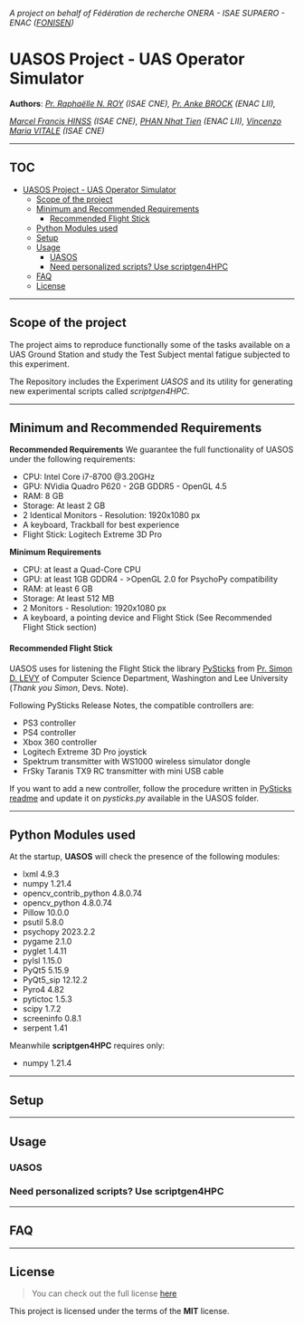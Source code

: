 
*A project on behalf of Fédération de recherche ONERA - ISAE SUPAERO - ENAC ([FONISEN](https://hal.science/FONISEN))*

UASOS Project - UAS Operator Simulator
=============

**Authors**: *[Pr. Raphaëlle N. ROY](https://pagespro.isae-supaero.fr/raphaelle-n-roy-211/) (ISAE CNE), [Pr. Anke BROCK](https://people.bordeaux.inria.fr/abrock/) (ENAC LII),* 

*[Marcel Francis HINSS](https://www.linkedin.com/in/marcel-francis-hinss-9097a5140/) (ISAE CNE), [PHAN Nhat Tien](https://www.linkedin.com/in/phanhatien/) (ENAC LII), [Vincenzo Maria VITALE](https://www.linkedin.com/in/enzomvitale/) (ISAE CNE)*

---
## TOC
- [UASOS Project - UAS Operator Simulator](#uasos-project---uas-operator-simulator)
  * [Scope of the project](#scope-of-the-project)
  * [Minimum and Recommended Requirements](#minimum-and-recommended-requirements)
      - [Recommended Flight Stick](#recommended-flight-stick)
  * [Python Modules used](#python-modules-used)
  * [Setup](#setup)
  * [Usage](#usage)
    + [UASOS](#uasos)
    + [Need personalized scripts? Use scriptgen4HPC](#need-personalized-scripts--use-scriptgen4hpc)
  * [FAQ](#faq)
  * [License](#license)

---
## Scope of the project

The project aims to reproduce functionally some of the tasks available on a UAS Ground Station and study the Test Subject mental fatigue subjected to this experiment.

The Repository includes the Experiment *UASOS* and its utility for generating new experimental scripts called *scriptgen4HPC*.

---
## Minimum and Recommended Requirements
**Recommended Requirements**
We guarantee the full functionality of UASOS under the following requirements:

* CPU: Intel Core i7-8700 @3.20GHz
* GPU: NVidia Quadro P620 - 2GB GDDR5 - OpenGL 4.5
* RAM: 8 GB
* Storage: At least 2 GB
* 2 Identical Monitors - Resolution: 1920x1080 px
* A keyboard, Trackball for best experience
* Flight Stick: Logitech Extreme 3D Pro

**Minimum Requirements**

* CPU: at least a Quad-Core CPU
* GPU: at least 1GB GDDR4 - >OpenGL 2.0 for PsychoPy compatibility 
* RAM: at least 6 GB
* Storage: At least 512 MB
* 2 Monitors - Resolution: 1920x1080 px
* A keyboard, a pointing device and Flight Stick (See Recommended Flight Stick section)

#### Recommended Flight Stick
UASOS uses for listening the Flight Stick the library [PySticks](https://github.com/simondlevy/PySticks) from [Pr. Simon D. LEVY](https://simondlevy.academic.wlu.edu/) of Computer Science Department, Washington and Lee University (*Thank you Simon*, Devs. Note).

Following PySticks Release Notes, the compatible controllers are:

* PS3 controller
* PS4 controller
* Xbox 360 controller
* Logitech Extreme 3D Pro joystick
* Spektrum transmitter with WS1000 wireless simulator dongle
* FrSky Taranis TX9 RC transmitter with mini USB cable

If you want to add a new controller, follow the procedure written in [PySticks readme](https://github.com/simondlevy/PySticks)
and update it on *pysticks.py* available in the UASOS folder.

---
## Python Modules used
At the startup, **UASOS** will check the presence of the following modules:

* lxml 4.9.3
* numpy 1.21.4
* opencv_contrib_python 4.8.0.74
* opencv_python 4.8.0.74
* Pillow 10.0.0
* psutil 5.8.0
* psychopy 2023.2.2
* pygame 2.1.0
* pyglet 1.4.11
* pylsl 1.15.0
* PyQt5 5.15.9
* PyQt5_sip 12.12.2
* Pyro4 4.82
* pytictoc 1.5.3
* scipy 1.7.2
* screeninfo 0.8.1
* serpent 1.41

Meanwhile **scriptgen4HPC** requires only:

* numpy 1.21.4

---
## Setup

---
## Usage
### UASOS

### Need personalized scripts? Use scriptgen4HPC

---
## FAQ

---
## License
>You can check out the full license [here](https://github.com/Marcels-2-Neurons/Reaper/blob/main/LICENSE)

This project is licensed under the terms of the **MIT** license.

